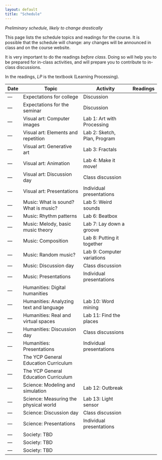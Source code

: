 ```yaml
---
layout: default
title: "Schedule"
---
```


*Preliminary schedule, likely to change drastically*

This page lists the schedule topics and readings for the course.  It is possible that the schedule will change: any changes will be announced in class and on the course website.

It is very important to do the readings *before class*.  Doing so will help you to be prepared for in-class activities, and will prepare you to contribute to in-class discussions.

In the readings, *LP* is the textbook (Learning Processing).

Date | Topic | Activity | Readings
---- | ----- | -------- | --------
&mdash; | Expectations for college | Discussion |
&mdash; | Expectations for the seminar | Discussion |
&mdash; | Visual art: Computer images | Lab 1: Art with Processing
&mdash; | Visual art: Elements and repetition | Lab 2: Sketch, Plan, Program |
&mdash; | Visual art: Generative art | Lab 3: Fractals | 
&mdash; | Visual art: Animation | Lab 4: Make it move!
&mdash; | Visual art: Discussion day | Class discussion
&mdash; | Visual art: Presentations | Individual presentations
&mdash; | Music: What is sound? What is music? | Lab 5: Weird sounds
&mdash; | Music: Rhythm patterns | Lab 6: Beatbox
&mdash; | Music: Melody, basic music theory | Lab 7: Lay down a groove
&mdash; | Music: Composition | Lab 8: Putting it together
&mdash; | Music: Random music? | Lab 9: Computer variations
&mdash; | Music: Discussion day | Class discussion
&mdash; | Music: Presentations | Individual presentations
&mdash; | Humanities: Digital humanities
&mdash; | Humanities: Analyzing text and language | Lab 10: Word mining
&mdash; | Humanities: Real and virtual spaces | Lab 11: Find the places
&mdash; | Humanities: Discussion day | Class discussions
&mdash; | Humanities: Presentations | Individual presentations
&mdash; | The YCP General Education Curriculum
&mdash; | The YCP General Education Curriculum
&mdash; | Science: Modeling and simulation | Lab 12: Outbreak
&mdash; | Science: Measuring the physical world | Lab 13: Light sensor
&mdash; | Science: Discussion day | Class discussion
&mdash; | Science: Presentations | Individual presentations
&mdash; | Society: TBD
&mdash; | Society: TBD
&mdash; | Society: TBD

<!--
Sep 1  |
Sep 6 |
Sep 8 |
Sep 15 |
Sep 17 |
Sep 22 |
Sep 24 |
Sep 29 |
Oct 1 |
Oct 6 |
Oct 8 |
Oct 13 |
Oct 15 |
Oct 20 | *No class* &mdash; fall break
Oct 22 |
Oct 27 |
Oct 29 |
Nov 3 |
Nov 5 |
Nov 10 |
Nov 12 |
Nov 17 |
Nov 19 |
Nov 24 |
Nov 26 | *No class* &mdash; Thanksgiving break
Dec 1 |
Dec 3 |
Dec 8 |
Dec 10 |
-->
